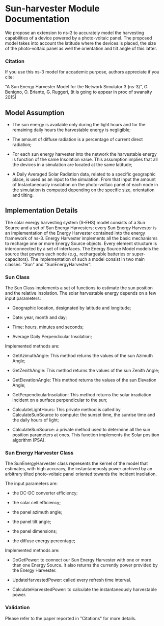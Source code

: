 # Sun-harvester Module Documentation

We propose an extension to ns-3 to accurately model the harvesting capabilities of a device powered by a photo-voltaic panel.
The proposed model takes into account the latitude where the devices is placed, the size of the photo-voltaic panel as well the orientation and tilt angle of this latter.

### Citation

If you use this ns-3 model for accademic purpose, authors appreciate if you cite:

"A Sun Energy Harvester Model for the Network Simulator 3 (ns-3)", G. Benigno, O. Briante, G. Ruggeri, (it is going to appear in proc of swansity 2015)



## Model Assumption

* The sun energy is available only during the light hours and for the remaining daily hours the harvestable energy is negligible;

* The amount of diffuse radiation is a percentage of current direct radiation;

* For each sun energy harvester into the network the harvestable energy is function of the same Insolation value.
This assumption implies that all the devices in a simulation are located at the same latitude;

* A Daily Averaged Solar Radiation data, related to a specific geographic place, is used as an input to the simulation.
From that input the amount of Instantaneously insolation on the photo-voltaic panel of each node in the simulation is computed depending on the specific size, orientation and tilting.


## Implementation Details

The solar energy harvesting system (S-EHS) model consists of a Sun Source and a set of Sun Energy Harvesters;
every Sun Energy Harvester is an implementation of the Energy Harvester contained into the energy framework
of ns-3. Energy Harvester implements all the basic mechanisms to recharge one or more Energy Source objects.
Every element structure is interconnected by a set of interfaces.
The Energy Source Model models the source that powers each node (e.g., rechargeable batteries or super-capacitors).
The implementation of such a model consist in two main classes: "Sun" and "SunEnergyHarvester".

### Sun Class

The Sun Class implements a set of functions to estimate the sun position and the relative insolation.
The solar harvestable energy depends on a few input parameters:

* Geographic location, designated by latitude and longitude;

* Date: year, month and day;

* Time: hours, minutes and seconds;

* Average Daily Perpendicular Insolation;

Implemented methods are:

* GetAzimuthAngle: This method returns the values of the sun Azimuth Angle;

* GetZenithAngle: This method returns the values of the sun Zenith Angle;

* GetElevationAngle: This method returns the values of the sun Elevation Angle;

* GetPerpendicularInsolation: This method returns the solar irradiation incident on a surface perpendicular to the sun;

* CalculateLightHours: This private method is called by CalculateSunSource to compute: the sunset time, the sunrise time and the daily hours of light;

* CalculateSunSource: a private method used to determine all the sun position parameters at ones. This function implements the Solar position algorithm (PSA).

### Sun Energy Harvester Class

The SunEnergyHarvester class represents the kernel of the model that estimates, with high accuracy, the instantaneously power archived by
an arbitrary tilted photo-voltaic panel oriented towards the incident insolation.

The input parameters are:

* the DC-DC converter efficiency;

* the solar cell efficiency;

* the panel azimuth angle;

* the panel tilt angle;

* the panel dimensions;

* the diffuse energy percentage;

Implemented methods are:

* DoGetPower: to connect our Sun Energy Harvester with one or more than one Energy Source. It also returns the currently power provided by the Energy Harvester.

* UpdateHarvestedPower: called every refresh time interval.

* CalculateHarvestedPower: to calculate the instantaneously harvestable power.

### Validation

Please refer to the paper reported in "Citations" for more details.